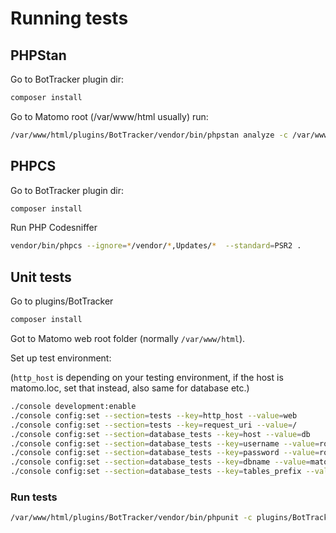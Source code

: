 # Running tests

## PHPStan

Go to BotTracker plugin dir:

```bash
composer install
```

Go to Matomo root (/var/www/html usually) run:

```bash
/var/www/html/plugins/BotTracker/vendor/bin/phpstan analyze -c /var/www/html/plugins/BotTracker/tests/phpstan.neon --level=1 /var/www/html/plugins/BotTracker
```

## PHPCS

Go to BotTracker plugin dir:

```bash
composer install
```

Run PHP Codesniffer

```bash
vendor/bin/phpcs --ignore=*/vendor/*,Updates/*  --standard=PSR2 .
```

## Unit tests

Go to plugins/BotTracker

```bash
composer install
````

Got to Matomo web root folder (normally `/var/www/html`).

Set up test environment:

(`http_host` is depending on your testing environment, if the host is matomo.loc, set that instead, also same for database etc.)

```bash
./console development:enable
./console config:set --section=tests --key=http_host --value=web
./console config:set --section=tests --key=request_uri --value=/
./console config:set --section=database_tests --key=host --value=db
./console config:set --section=database_tests --key=username --value=root
./console config:set --section=database_tests --key=password --value=root
./console config:set --section=database_tests --key=dbname --value=matomo_test
./console config:set --section=database_tests --key=tables_prefix --value=""
```

### Run tests

```bash
/var/www/html/plugins/BotTracker/vendor/bin/phpunit -c plugins/BotTracker/tests/phpunit.xml
```

